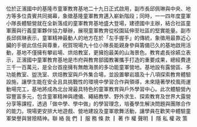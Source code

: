 位於正濱國中的基隆市童軍教育基地二十九日正式啟用，副市長邱佩琳與中央、地方等多位貴賓共同揭幕，象徵基隆童軍教育邁入嶄新階段；同時，一一四年度童軍小隊長體驗營就在全新落成的童軍教育基地盛大登場，建德國中主辦，結合社區童軍團與行義童軍夥伴協力舉辦，展現童軍教育從校園延伸至社區的堅實能量。副市長邱佩琳表示，童軍精神最動人的地方在於「左手握手」的傳統，象徵用最靠近心臟的手彼此信任與尊重，祝賀現場九十位小隊長能親身參與籌備已久的基地啟用活動，基地不僅擁有攀岩場、烘焙教室，更擁抱最美的山海景色。教育處長徐嬿立表示，正濱國中童軍教育基地是市府與教育部國教署攜手打造的重要成果，總經費達三千一百萬元，是全台首座擁有無敵海景的多功能童軍營地。基地設有露營區、多功能教室、盥洗室、烘焙教室與戶外集合場，並設置攀岩牆及十八項探索教育體驗設施，讓學生能在安全且具挑戰性的環境中學習合作與領導，未來隨著學校風雨運動場完工，基地將成為北台灣最具特色的童軍教育與戶外學習中心。此次體驗營內容豐富多元，包含童軍精神與禮儀、繩結教學、野外求生、探索教育及世界大露營分享等課程，透過「做中學、學中做」的學習理念，培養學生解決問題與團隊合作的能力。現場更安排大地遊戲、營地建設及童軍歌舞活動，讓學員在歡笑中體驗童軍榮譽與冒險精神。聯 絡 我 們 ┃ 服 務 條 款 ┃ 著 作 權 聲明 ┃ 隱 私 權 政 策